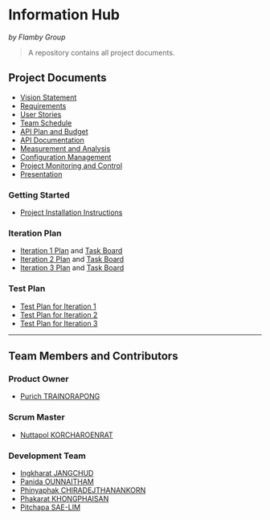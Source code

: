 # Information Hub
*by Flamby Group*
> A repository contains all project documents.

## Project Documents
* [Vision Statement](https://github.com/flamxby/government/wiki/Vision-Statement)
* [Requirements](https://github.com/flamxby/government/wiki/Requirements)
* [User Stories](https://github.com/flamxby/government/wiki/User-Stories)
* [Team Schedule](https://github.com/flamxby/government/wiki/Team-Schedule)
* [API Plan and Budget](https://github.com/flamxby/government/wiki/API-Plan-and-Budget)
* [API Documentation](https://github.com/flamxby/government/wiki/API-Documentation)
* [Measurement and Analysis](https://github.com/flamxby/government/wiki/Measurement-and-Analysis)
* [Configuration Management](https://github.com/flamxby/government/wiki/Configuration-Management)
* [Project Monitoring and Control](https://github.com/flamxby/government/wiki/Project-Monitoring-and-Control)
* [Presentation](https://github.com/flamxby/government/wiki/Presentation)

### Getting Started
* [Project Installation Instructions](INSTALL.md)

### Iteration Plan
* [Iteration 1 Plan](https://github.com/flamxby/government/wiki/Iteration-1-Plan) and [Task Board](https://github.com/flamxby/government/projects/1)
* [Iteration 2 Plan](https://github.com/flamxby/government/wiki/Iteration-1-Plan) and [Task Board](https://github.com/flamxby/government/projects/2)
* [Iteration 3 Plan](https://github.com/flamxby/government/wiki/Iteration-1-Plan) and [Task Board](https://github.com/flamxby/government/projects/3)

### Test Plan
* [Test Plan for Iteration 1](https://github.com/flamxby/government/wiki/Test-Plan-for-Iteration-1)
* [Test Plan for Iteration 2](https://github.com/flamxby/government/wiki/Test-Plan-for-Iteration-2)
* [Test Plan for Iteration 3](https://github.com/flamxby/government/wiki/Test-Plan-for-Iteration-3)

***
## Team Members and Contributors
### Product Owner
* [Purich TRAINORAPONG](https://github.com/jeanyjean)
### Scrum Master
* [Nuttapol KORCHAROENRAT](https://github.com/nuttapol-kor)
### Development Team
* [Ingkharat JANGCHUD](https://github.com/ingkharatj) 
* [Panida OUNNAITHAM](https://github.com/PanidaOun)
* [Phinyaphak CHIRADEJTHANANKORN](https://github.com/vnsvakanda)
* [Phakarat KHONGPHAISAN](https://github.com/pakarat044)
* [Pitchapa SAE-LIM](https://github.com/PitchapaSaelim)